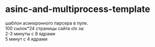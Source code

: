 # asinc-and-multiprocess-template
шаблон асинхронного парсера в пуле.<br>
100 сылок*24 страницы сайта olx за: <br>
2-3 минуты с 8 ядрами <br>
5 минут с 4 ядрами <br>
